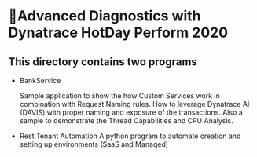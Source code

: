 # 🔬Advanced Diagnostics with Dynatrace HotDay Perform 2020

## This directory contains two programs

- BankService

  Sample application to show the how Custom Services work in combination with Request Naming rules. How to leverage Dynatrace AI (DAVIS) with proper naming and exposure of the transactions. Also a sample to demonstrate the Thread Capabilities and CPU Analysis.

  

- Rest Tenant Automation
  A python program to automate creation and setting up environments (SaaS and Managed)
